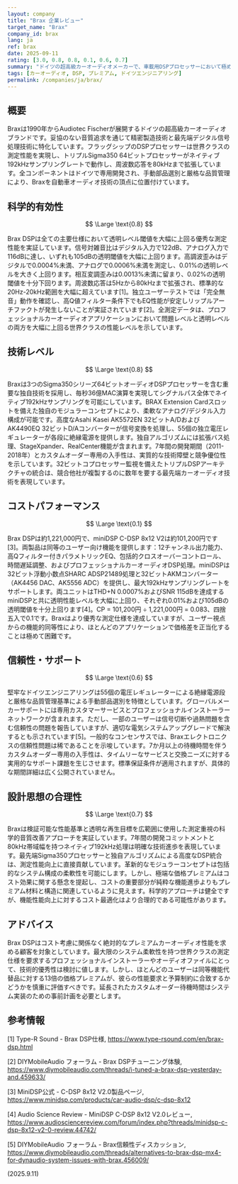 ```yaml
---
layout: company
title: "Brax 企業レビュー"
target_name: "Brax"
company_id: brax
lang: ja
ref: brax
date: 2025-09-11
rating: [3.0, 0.8, 0.8, 0.1, 0.6, 0.7]
summary: "ドイツの超高級カーオーディオメーカーで、車載用DSPプロセッサーにおいて極めて優秀な技術性能を実現しているが、同等機能の代替製品と比較して極端な価格設定によりコストパフォーマンスに大きな課題を抱えている。"
tags: [カーオーディオ, DSP, プレミアム, ドイツエンジニアリング]
permalink: /companies/ja/brax/
---
```


## 概要

Braxは1990年からAudiotec Fischerが展開するドイツの超高級カーオーディオブランドです。妥協のない音質追求を通じて精密製造技術と最先端デジタル信号処理技術に特化しています。フラッグシップのDSPプロセッサーは世界クラスの測定性能を実現し、トリプルSigma350 64ビットプロセッサーがネイティブ192kHzサンプリングレートで動作し、周波数応答を80kHzまで拡張しています。全コンポーネントはドイツで専用開発され、手動部品選別と厳格な品質管理により、Braxを自動車オーディオ技術の頂点に位置付けています。

## 科学的有効性

$$ \Large \text{0.8} $$

Brax DSPは全ての主要仕様において透明レベル閾値を大幅に上回る優秀な測定性能を実証しています。信号対雑音比はデジタル入力で122dB、アナログ入力で116dBに達し、いずれも105dBの透明閾値を大幅に上回ります。高調波歪みはデジタルで0.0004%未満、アナログで0.0006%未満を測定し、0.01%の透明レベルを大きく上回ります。相互変調歪みは0.0013%未満に留まり、0.02%の透明閾値を十分下回ります。周波数応答は5Hzから80kHzまで拡張され、標準的な20Hz-20kHz範囲を大幅に超えています[1]。独立ユーザーテストでは「完全無音」動作を確認し、高Q値フィルター条件下でもEQ性能が安定しリップルアーチファクトが発生しないことが実証されています[2]。全測定データは、プロフェッショナルカーオーディオアプリケーションにおいて問題レベルと透明レベルの両方を大幅に上回る世界クラスの性能レベルを示しています。

## 技術レベル

$$ \Large \text{0.8} $$

Braxは3つのSigma350シリーズ64ビットオーディオDSPプロセッサーを含む重要な独自技術を採用し、毎秒36億MAC演算を実現してシグナルパス全体でネイティブ192kHzサンプリングを可能にしています。BRAX Extension Cardスロットを備えた独自のモジュラーコンセプトにより、柔軟なアナログ/デジタル入力構成が可能です。高度なAsahi Kasei AK5572EN 32ビットA/DおよびAK4490EQ 32ビットD/Aコンバーターが信号変換を処理し、55個の独立電圧レギュレーターが各段に絶縁電源を提供します。独自アルゴリズムには拡張バス処理、StageXpander、RealCenter機能が含まれます。7年間の開発期間（2011-2018年）とカスタムオーダー専用の入手性は、実質的な技術障壁と競争優位性を示しています。32ビットコプロセッサー監視を備えたトリプルDSPアーキテクチャの統合は、競合他社が複製するのに数年を要する最先端カーオーディオ技術を表現しています。

## コストパフォーマンス

$$ \Large \text{0.1} $$

Brax DSPは約1,221,000円で、miniDSP C-DSP 8x12 V2は約101,200円です[3]。両製品は同等のユーザー向け機能を提供します：12チャンネル出力能力、高Qフィルター付きパラメトリックEQ、包括的クロスオーバーコントロール、時間遅延調整、およびプロフェッショナルカーオーディオDSP処理。miniDSPは32ビット浮動小数点SHARC ADSP21489処理と32ビットAKMコンバーター（AK4456 DAC、AK5556 ADC）を提供し、最大192kHzサンプリングレートをサポートします。両ユニットはTHD+N 0.0007%およびSNR 115dBを達成するminiDSPと共に透明性能レベルを大幅に上回り、それぞれ0.01%および105dBの透明閾値を十分上回ります[4]。CP = 101,200円 ÷ 1,221,000円 = 0.083、四捨五入で0.1です。Braxはより優秀な測定仕様を達成していますが、ユーザー視点からの機能的同等性により、ほとんどのアプリケーションで価格差を正当化することは極めて困難です。

## 信頼性・サポート

$$ \Large \text{0.6} $$

堅牢なドイツエンジニアリングは55個の電圧レギュレーターによる絶縁電源段と厳格な品質管理基準による手動部品選別を特徴としています。グローバルメーカーサポートには専用カスタマーサービスとプロフェッショナルインストーラーネットワークが含まれます。ただし、一部のユーザーは信号切断や過熱問題を含む信頼性の問題を報告していますが、適切な電気システムアップグレードで解決するとも示されています[5]。一般的なコンセンサスでは、Braxエレクトロニクスの信頼性問題は稀であることを示唆しています。7か月以上の待機時間を伴うカスタムオーダー専用の入手性は、タイムリーなサービスと交換ニーズに対する実用的なサポート課題を生じさせます。標準保証条件が適用されますが、具体的な期間詳細は広く公開されていません。

## 設計思想の合理性

$$ \Large \text{0.7} $$

Braxは検証可能な性能基準と透明な再生目標を広範囲に使用した測定重視の科学的音質改善アプローチを実証しています。7年間の開発コミットメントと80kHz帯域幅を持つネイティブ192kHz処理は明確な技術進歩を表現しています。最先端Sigma350プロセッサーと独自アルゴリズムによる高度なDSP統合は、測定性能向上に直接貢献しています。革新的なモジュラーコンセプトは包括的なシステム構成の柔軟性を可能にします。しかし、極端な価格プレミアムはコスト効果に関する懸念を提起し、コストの重要部分が純粋な機能進歩よりもプレミアム材料と構造に関連しているように見えます。科学的アプローチは健全ですが、機能性能向上に対するコスト最適化はより合理的である可能性があります。

## アドバイス

Brax DSPはコスト考慮に関係なく絶対的なプレミアムカーオーディオ性能を求める顧客を対象としています。最大限のシステム柔軟性を持つ世界クラスの測定仕様を要求するプロフェッショナルインストーラーやオーディオファイルにとって、技術的優秀性は検討に値します。しかし、ほとんどのユーザーは同等機能代替品に対する13倍の価格プレミアムが、彼らの性能要求と予算制約に合致するかどうかを慎重に評価すべきです。延長されたカスタムオーダー待機時間はシステム実装のための事前計画を必要とします。

## 参考情報

[1] Type-R Sound - Brax DSP仕様, https://www.type-rsound.com/en/brax-dsp.html

[2] DIYMobileAudio フォーラム - Brax DSPチューニング体験, https://www.diymobileaudio.com/threads/i-tuned-a-brax-dsp-yesterday-and.459633/

[3] MiniDSP公式 - C-DSP 8x12 V2.0製品ページ, https://www.minidsp.com/products/car-audio-dsp/c-dsp-8x12

[4] Audio Science Review - MiniDSP C-DSP 8x12 V2.0レビュー, https://www.audiosciencereview.com/forum/index.php?threads/minidsp-c-dsp-8x12-v2-0-review.44742/

[5] DIYMobileAudio フォーラム - Brax信頼性ディスカッション, https://www.diymobileaudio.com/threads/alternatives-to-brax-dsp-mx4-for-dynaudio-system-issues-with-brax.456009/

(2025.9.11)
